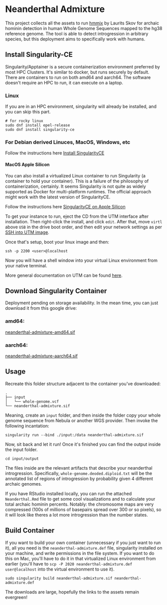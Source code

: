 # Neanderthal Admixture

This project collects all the assets to run [hmmix](https://github.com/LauritsSkov/Introgression-detection) by Laurits Skov for archaic hominin detection in human Whole Genome Sequences mapped to the hg38 reference genome.  The tool is able to detect introgression in arbitrary species, but this deployment aims to specifically work with humans.

## Install Singularity-CE
Singularity/Apptainer is a secure containerization environment preferred by most HPC Clusters.  It's similar to docker, but runs securely by default.  There are containers to run on both amd64 and aarch64.  The software doesn't require an HPC to run, it can execute on a laptop.

### Linux
If you are in an HPC environment, singularity will already be installed, and you can skip this part.

```
# for rocky linux
sudo dnf install epel-release
sudo dnf install singularity-ce
```

### For Debian derived Linuces, MacOS, Windows, etc
Follow the instructions here [Install SingularityCE](https://docs.sylabs.io/guides/latest/admin-guide/installation.html)

#### MacOS Apple Silicon
You can also install a virtualized Linux container to run Singularity (a container to hold your container).  This is a failure of the philosophy of containerization, certainly.  It seems Singularity is not quite as widely supported as Docker for multi-platform runtimes.  The official approach might work with the latest version of SingularityCE.

Follow the instructions here [SingularityCE on Apple Silicon](https://sylabs.io/2023/03/installing-singularityce-on-macos-with-apple-silicon-using-utm-rocky/)

To get your instance to run, eject the CD from the UTM interface after installation.  Then right-click the install, and click `edit`.  After that, move `virtl` above `USB` in the drive boot order, and then edit your network settings as per [SSH into UTM image](https://medium.com/@lizrice/linux-vms-on-an-m1-based-mac-with-vscode-and-utm-d73e7cb06133).

Once that's setup, boot your linux image and then:

```
ssh -p 2200 <user>@localhost
```

Now you will have a shell window into your virtual Linux environment from your native terminal.

More general documentation on UTM can be found [here](https://docs.getutm.app/settings-qemu/devices/network/port-forwarding/).

## Download Singularity Container
Deployment pending on storage availability.  In the mean time, you can just download it from this google drive:

### amd64:
[neanderthal-admixture-amd64.sif](https://drive.google.com/file/d/1F8VQ3gEr2A0ksfnGUjiuHRUKKd2aQb5r/view?usp=sharing)

### aarch64:
[neanderthal-admixture-aarch64.sif](https://drive.google.com/file/d/13QbDPJXe9AFMBT1px1TZCupKnuXGdn_6/view?usp=sharing)

## Usage
Recreate this folder structure adjacent to the container you've downloaded:

```
.
├── input
│   └── whole-genome.vcf
└── neanderthal-admixture.sif
```

Meaning, create an `input` folder, and then inside the folder copy your whole genome sequence from Nebula or another WGS provider.  Then invoke the following incantation:

```
singularity run --bind ./input:/data neanderthal-admixture.sif
```

Now, sit back and let it run!  Once it's finished you can find the output inside the input folder.

```
cd input/output
```

The files inside are the relevant artifacts that describe your neanderthal introgression.  Specifically, `whole-genome.deoded.diploid.txt` will be the annotated list of regions of introgression by probability given 4 different archaic genomes.

If you have RStudio installed locally, you can run the attached `Neanderthal.Rmd` file to get some cool visualizations and to calculate your total archaic hominin percents.  Notably:  the chromosome maps are very compressed (100s of millions of basepairs spread over 300 or so pixels), so it will look like theres a lot more introgression than the number states.

## Build Container
If you want to build your own container (unnecessary if you just want to run it), all you need is the `neanderthal-admixture.def` file, singularity installed on your machine, and write permissions in the file system.  If you want to do this on Mac, you'll have to do it in that virtualized Linux environment from earlier (you'll have to `scp -P 2020 neanderthal-admixture.def user@localhost` into the virtual environment to use it).

```
sudo singularity build neanderthal-admixture.sif neanderthal-admixture.def
```

The downloads are large, hopefully the links to the assets remain evergreen!